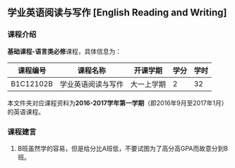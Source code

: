 ## 学业英语阅读与写作 [English Reading and Writing]

### 课程介绍

**基础课程-语言类必修**课程，具体信息为：

| 课程编号 | 课程名称 | 开课学期 | 学分 | 学时 |
| --- | --- | --- | --- | --- |
| B1C12102B | 学业英语阅读与写作 | 大一上学期 | 2 | 32 |

本文件夹对应课程资料为**2016-2017学年第一学期**（即2016年9月至2017年1月）的英语课程。

### 课程建言

1. B班虽然学的容易，但是给分比A班低，不要试图为了高分高GPA而故意分到B班。
